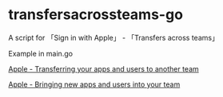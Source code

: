 # transfersacrossteams-go

A script for 「Sign in with Apple」 - 「Transfers across teams」

Example in main.go

[Apple - Transferring your apps and users to another team](https://developer.apple.com/documentation/sign_in_with_apple/transferring_your_apps_and_users_to_another_team)

[Apple - Bringing new apps and users into your team](https://developer.apple.com/documentation/sign_in_with_apple/bringing_new_apps_and_users_into_your_team)
